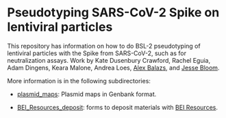 # Pseudotyping SARS-CoV-2 Spike on lentiviral particles

This repository has information on how to do BSL-2 pseudotyping of lentiviral particles with the Spike from SARS-CoV-2, such as for neutralization assays.
Work by Kate Dusenbury Crawford, Rachel Eguia, Adam Dingens, Keara Malone, Andrea Loes, [Alex Balazs](http://balazslab.partners.org/), and [Jesse Bloom](https://research.fhcrc.org/bloom/en.html).

More information is in the following subdirectories:

  - [plasmid_maps](plasmid_maps): Plasmid maps in Genbank format.

  - [BEI_Resources_deposit](BEI_Resources_deposit): forms to deposit materials with [BEI Resources](https://www.beiresources.org/).
